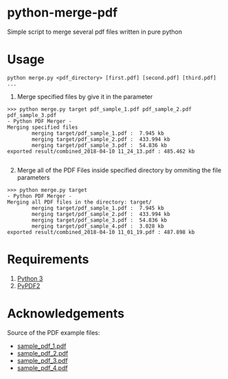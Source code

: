 # python-merge-pdf
Simple script to merge several pdf files written in pure python

# Usage

```
python merge.py <pdf_directory> [first.pdf] [second.pdf] [third.pdf] ...
```

1. Merge specified files by give it in the parameter
```
>>> python merge.py target pdf_sample_1.pdf pdf_sample_2.pdf pdf_sample_3.pdf
- Python PDF Merger -
Merging specified files
        merging target/pdf_sample_1.pdf :  7.945 kb
        merging target/pdf_sample_2.pdf :  433.994 kb
        merging target/pdf_sample_3.pdf :  54.836 kb
exported result/combined_2018-04-10 11_24_13.pdf : 485.462 kb


```

2. Merge all of the PDF Files inside specified directory by ommiting the file parameters
```
>>> python merge.py target
- Python PDF Merger -
Merging all PDF files in the directory: target/
        merging target/pdf_sample_1.pdf :  7.945 kb
        merging target/pdf_sample_2.pdf :  433.994 kb
        merging target/pdf_sample_3.pdf :  54.836 kb
        merging target/pdf_sample_4.pdf :  3.028 kb
exported result/combined_2018-04-10 11_01_19.pdf : 487.898 kb
```

# Requirements
1. [Python 3](https://www.python.org/download/releases/3.0/)
2. [PyPDF2](https://pypi.python.org/pypi/PyPDF2)


# Acknowledgements
Source of the PDF example files:
- [sample_pdf_1.pdf](www.africau.edu/images/default/sample.pdf)
- [sample_pdf_2.pdf](www.pdf995.com/samples/pdf.pdf)
- [sample_pdf_3.pdf](unec.edu.az/application/uploads/2014/12/pdf-sample.pdf)
- [sample_pdf_4.pdf](gahp.net/wp-content/uploads/2017/09/sample.pdf)